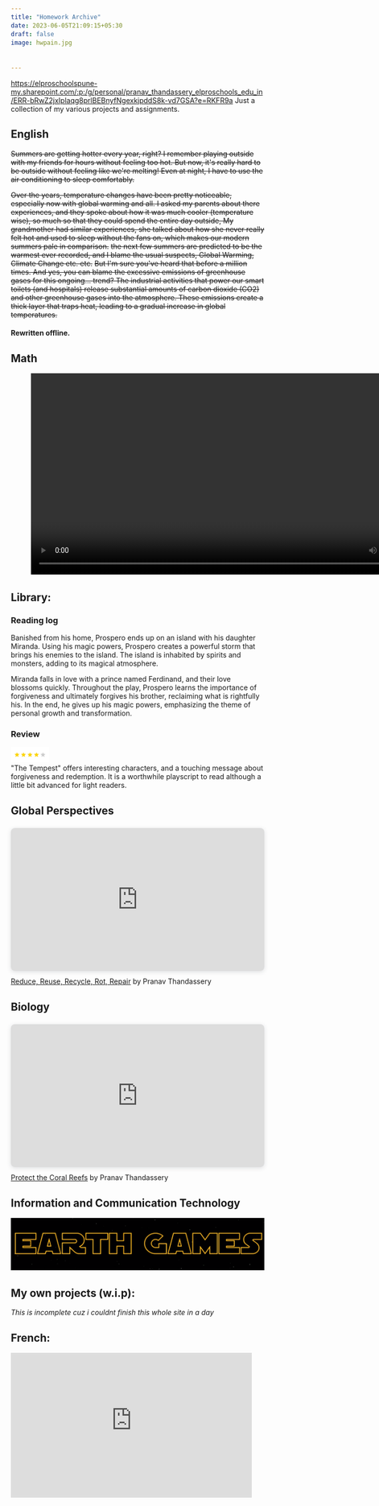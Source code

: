 ```yaml
---
title: "Homework Archive"
date: 2023-06-05T21:09:15+05:30
draft: false
image: hwpain.jpg


---
```

https://elproschoolspune-my.sharepoint.com/:p:/g/personal/pranav_thandassery_elproschools_edu_in/ERR-bRwZ2jxIplaqg8prlBEBnyfNgexkjpddS8k-vd7GSA?e=RKFR9a
Just a collection of my various projects and assignments.

## English

~~Summers are getting hotter every year, right? I remember playing outside with my friends for hours without feeling too hot. But now, it's really hard to be outside without feeling like we're melting! Even at night, I have to use the air conditioning to sleep comfortably.~~

~~Over the years, temperature changes have been pretty noticeable, especially now with global warming and all. I asked my parents about there experiences, and they spoke about how it was much cooler (temperature wise), so much so that they could spend the entire day outside, My grandmother had similar experiences, she talked about how she never really felt hot and used to sleep without the fans on, which makes our modern summers pale in comparison.~~ 
~~the next few summers are predicted to be the warmest ever recorded, and I blame the usual suspects, Global Warming, Climate Change etc. etc.~~
~~But I'm sure you've heard that before a million times. And yes, you can blame the excessive emissions of greenhouse gases for this ongoing... trend? The industrial activities that power our smart toilets (and hospitals) release substantial amounts of carbon dioxide (CO2) and other greenhouse gases into the atmosphere. These emissions create a thick layer that traps heat, leading to a gradual increase in global temperatures.~~
#### Rewritten offline.
## Math

<html>
<figure class="video_container">
  <video controls="true" allowfullscreen="true" height="400">
    <source src="liviingroom.mp4" type="video/mp4">

  </video>
</figure>
</html>

## Library:
### Reading log
Banished from his home, Prospero ends up on an island with his daughter Miranda. Using his magic powers, Prospero creates a powerful storm that brings his enemies to the island. The island is inhabited by spirits and monsters, adding to its magical atmosphere.

Miranda falls in love with a prince named Ferdinand, and their love blossoms quickly. Throughout the play, Prospero learns the importance of forgiveness and ultimately forgives his brother, reclaiming what is rightfully his. In the end, he gives up his magic powers, emphasizing the theme of personal growth and transformation.

### Review
<img src=4-star.png width="15%" height="5%"> <br>
"The Tempest" offers interesting characters, and a touching message about forgiveness and redemption. It is a worthwhile playscript to read although a little bit advanced for light readers.

## Global Perspectives
<div style="position: relative; width: 100%; height: 0; padding-top: 56.2500%;
 padding-bottom: 0; box-shadow: 0 2px 8px 0 rgba(63,69,81,0.16); margin-top: 1.6em; margin-bottom: 0.9em; overflow: hidden;
 border-radius: 8px; will-change: transform;">
  <iframe loading="lazy" style="position: absolute; width: 100%; height: 100%; top: 0; left: 0; border: none; padding: 0;margin: 0;"
    src="https:&#x2F;&#x2F;www.canva.com&#x2F;design&#x2F;DAFki3IuyVs&#x2F;view?embed" allowfullscreen="allowfullscreen" allow="fullscreen">
  </iframe>
</div>
<a href="https:&#x2F;&#x2F;www.canva.com&#x2F;design&#x2F;DAFki3IuyVs&#x2F;view?utm_content=DAFki3IuyVs&amp;utm_campaign=designshare&amp;utm_medium=embeds&amp;utm_source=link" target="_blank" rel="noopener">Reduce, Reuse, Recycle, Rot, Repair</a> by Pranav Thandassery

## Biology
<div style="position: relative; width: 100%; height: 0; padding-top: 56.2500%;
 padding-bottom: 0; box-shadow: 0 2px 8px 0 rgba(63,69,81,0.16); margin-top: 1.6em; margin-bottom: 0.9em; overflow: hidden;
 border-radius: 8px; will-change: transform;">
  <iframe loading="lazy" style="position: absolute; width: 100%; height: 100%; top: 0; left: 0; border: none; padding: 0;margin: 0;"
    src="https:&#x2F;&#x2F;www.canva.com&#x2F;design&#x2F;DAFkBHmwD60&#x2F;view?embed" allowfullscreen="allowfullscreen" allow="fullscreen">
  </iframe>
</div>
<a href="https:&#x2F;&#x2F;www.canva.com&#x2F;design&#x2F;DAFkBHmwD60&#x2F;view?utm_content=DAFkBHmwD60&amp;utm_campaign=designshare&amp;utm_medium=embeds&amp;utm_source=link" target="_blank" rel="noopener">Protect the Coral Reefs</a> by Pranav Thandassery

## Information and Communication Technology
[![Earth Games](earthgame.png)](https://elproschoolspune-my.sharepoint.com/:p:/g/personal/anay_bilwalkar_elproschools_edu_in/EeJNi_0l7YNBqXM8n-LHsEYB1uG5aWzjRf6XLJ3jXAJvqw?e=VkdEiJ&nav=eyJzSWQiOjI3NSwiY0lkIjo4MjQzODgwNzh9)

## My own projects (w.i.p):
*This is incomplete cuz i couldnt finish this whole site in a day*
## French:
<iframe src="https://elproschoolspune-my.sharepoint.com/personal/pranav_thandassery_elproschools_edu_in/_layouts/15/Doc.aspx?sourcedoc={7795e569-7e1e-45a2-bac6-8e9fb2aa8a36}&amp;action=embedview&amp;wdAr=1.7777777777777777" width="479px" height="288px" frameborder="0">This is an embedded <a target="_blank" href="https://office.com">Microsoft Office</a> presentation, powered by <a target="_blank" href="https://office.com/webapps">Office</a>.</iframe>
